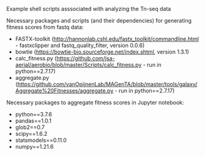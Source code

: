 Example shell scripts asssociated with analyzing the Tn-seq data

Necessary packages and scripts (and their dependencies) for generating fitness scores from fastq data:
- FASTX-toolkit (http://hannonlab.cshl.edu/fastx_toolkit/commandline.html - fastxclipper and fastq_quality_filter, version 0.0.6)
- bowtie (https://bowtie-bio.sourceforge.net/index.shtml, version 1.3.1)
- calc_fitness.py (https://github.com/jsa-aerial/aerobio/blob/master/Scripts/calc_fitness.py - run in python==2.7.17)
- aggregate.py (https://github.com/vanOpijnenLab/MAGenTA/blob/master/tools/galaxy/Aggregate%20Fitnesses/aggregate.py - run in python==2.7.17)

Necessary packages to aggregate fitness scores in Jupyter notebook:
- python==3.7.6
- pandas==1.0.1
- glob2==0.7
- scipy==1.6.2
- statsmodels==0.11.0
- numpy==1.21.6
